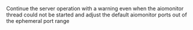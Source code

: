 Continue the server operation with a warning even when the aiomonitor thread could not be started and adjust the default aiomonitor ports out of the ephemeral port range
